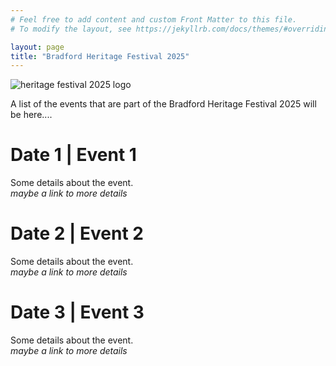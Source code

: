 ```yaml
---
# Feel free to add content and custom Front Matter to this file.
# To modify the layout, see https://jekyllrb.com/docs/themes/#overriding-theme-defaults

layout: page
title: "Bradford Heritage Festival 2025"
---
```

![heritage festival 2025 logo](heritage-festival.png)

A list of the events that are part of the Bradford Heritage Festival 2025 will be here....

# Date 1 | Event 1
Some details about the event.  
*maybe a link to more details*

# Date 2 | Event 2
Some details about the event.  
*maybe a link to more details*

# Date 3 | Event 3
Some details about the event.  
*maybe a link to more details*


